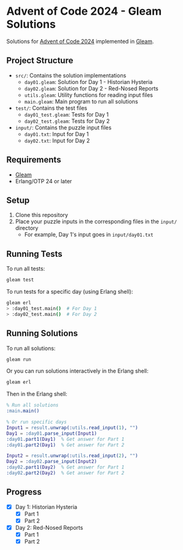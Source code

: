 # Advent of Code 2024 - Gleam Solutions

Solutions for [Advent of Code 2024](https://adventofcode.com/2024) implemented in [Gleam](https://gleam.run/).

## Project Structure

- `src/`: Contains the solution implementations
  - `day01.gleam`: Solution for Day 1 - Historian Hysteria
  - `day02.gleam`: Solution for Day 2 - Red-Nosed Reports
  - `utils.gleam`: Utility functions for reading input files
  - `main.gleam`: Main program to run all solutions
- `test/`: Contains the test files
  - `day01_test.gleam`: Tests for Day 1
  - `day02_test.gleam`: Tests for Day 2
- `input/`: Contains the puzzle input files
  - `day01.txt`: Input for Day 1
  - `day02.txt`: Input for Day 2

## Requirements

- [Gleam](https://gleam.run/getting-started/installing/)
- Erlang/OTP 24 or later

## Setup

1. Clone this repository
2. Place your puzzle inputs in the corresponding files in the `input/` directory
   - For example, Day 1's input goes in `input/day01.txt`

## Running Tests

To run all tests:

```bash
gleam test
```

To run tests for a specific day (using Erlang shell):

```bash
gleam erl
> :day01_test.main()  # For Day 1
> :day02_test.main()  # For Day 2
```

## Running Solutions

To run all solutions:
```sh
gleam run
```

Or you can run solutions interactively in the Erlang shell:

```bash
gleam erl
```

Then in the Erlang shell:

```erlang
% Run all solutions
:main.main()

% Or run specific days
Input1 = result.unwrap(:utils.read_input(1), "")
Day1 = :day01.parse_input(Input1)
:day01.part1(Day1)  % Get answer for Part 1
:day01.part2(Day1)  % Get answer for Part 2

Input2 = result.unwrap(:utils.read_input(2), "")
Day2 = :day02.parse_input(Input2)
:day02.part1(Day2)  % Get answer for Part 1
:day02.part2(Day2)  % Get answer for Part 2
```

## Progress

- [x] Day 1: Historian Hysteria
  - [x] Part 1
  - [x] Part 2
- [x] Day 2: Red-Nosed Reports
  - [x] Part 1
  - [x] Part 2